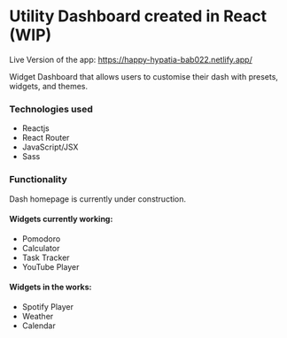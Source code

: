 # Utility Dashboard created in React (WIP)

Live Version of the app: https://happy-hypatia-bab022.netlify.app/

Widget Dashboard that allows users to customise their dash with presets, widgets, and themes. 

### Technologies used
+ Reactjs
+ React Router
+ JavaScript/JSX 
+ Sass 

### Functionality

Dash homepage is currently under construction. 

#### Widgets currently working: 
+ Pomodoro
+ Calculator 
+ Task Tracker 
+ YouTube Player

#### Widgets in the works: 
+ Spotify Player
+ Weather
+ Calendar
